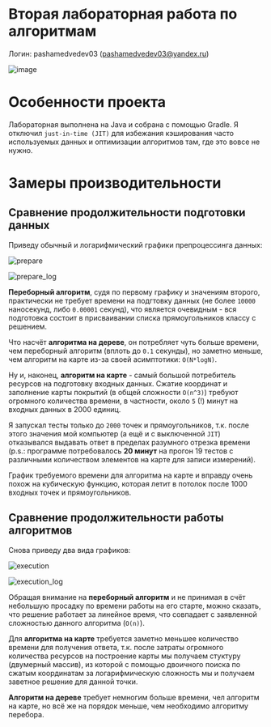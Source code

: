 # Вторая лабораторная работа по алгоритмам

Логин: pashamedvedev03 (pashamedvedev03@yandex.ru)

![image](https://user-images.githubusercontent.com/46136468/234573265-c372dfed-f5eb-449e-9df3-d0dd0fd605c6.png)

# Особенности проекта

Лабораторная выполнена на Java и собрана с помощью Gradle. Я отключил `just-in-time (JIT)` для избежания кэширования часто используемых данных и оптимизации алгоритмов там, где это вовсе не нужно.

# Замеры производительности

## Сравнение продолжительности подготовки данных

Приведу обычный и логарифмический графики препроцессинга данных:

![prepare](https://user-images.githubusercontent.com/46136468/234573734-60cf06d3-9e1f-4bb8-b3dd-4ee2242f5f61.png)

![prepare_log](https://user-images.githubusercontent.com/46136468/234573745-52a1c7fd-c303-4075-81c6-001f545b9542.png)

**Переборный алгоритм**, судя по первому графику и значениям второго, практически не требует времени на подгтовку данных (не более `10000` наносекунд, либо `0.00001` секунд), что является очевидным - вся подготовка состоит в присваивании списка прямоугольников классу с решением.

Что насчёт **алгоритма на дереве**, он потребляет чуть больше времени, чем переборный алгоритм (вплоть до `0.1` секунды), но заметно меньше, чем алгоритм на карте из-за своей асимптотики: `O(N*logN)`.

Ну и, наконец, **алгоритм на карте** - самый большой потребитель ресурсов на подготовку входных данных. Сжатие координат и заполнение карты покрытий (в общей сложности `O(n^3)`) требуют огромного количества времени, в частности, около `5` (!) минут на входных данных в 2000 единиц. 

Я запускал тесты только до `2000` точек и прямоугольников, т.к. после этого значения мой компьютер (а ещё и с выключенной `JIT`) отказывался выдавать ответ в пределах разумного отрезка времени (p.s.: программе потребовалось **20 минут** на прогон 19 тестов с различными количеством элементов на карте для записи измерений).

График требуемого времени для алгоритма на карте и вправду очень похож на кубическую функцию, которая летит в потолок после 1000 входных точек и прямоугольников.

## Сравнение продолжительности работы алгоритмов

Снова приведу два вида графиков:

![execution](https://user-images.githubusercontent.com/46136468/234587139-9e08d3c5-1a6c-4576-9f4f-3c2bded3ed4d.png)

![execution_log](https://user-images.githubusercontent.com/46136468/234587202-6aff5f74-8423-4580-9067-7003e40868ce.png)

Обращая внимание на **переборный алгоритм** и не принимая в счёт небольшую просадку по времени работы на его старте, можно сказать, что решение работает за линейное время, что совпадает с заявленной сложностью данного алгоритма (`O(n)`).

Для **алгоритма на карте** требуется заметно меньшее количество времени для получения ответа, т.к. после затраты огромного количества ресурсов на построение карты мы получаем стуктуру (двумерный массив), из которой с помощью двоичного поиска по сжатым координатам за логарифмическую сложность мы и получаем заветное решение для данной точки.

**Алгоритм на дереве** требует немногим больше времени, чел алгоритм на карте, но всё же на порядок меньше, чем необходимо алгоритму перебора.

